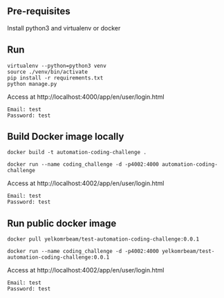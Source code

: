 ## Pre-requisites
Install python3 and virtualenv or docker
## Run
```shell
virtualenv --python=python3 venv
source ./venv/bin/activate
pip install -r requirements.txt
python manage.py
```
Access at http://localhost:4000/app/en/user/login.html
```
Email: test
Password: test
```
## Build Docker image locally
```shell
docker build -t automation-coding-challenge .
```
```shell
docker run --name coding_challenge -d -p4002:4000 automation-coding-challenge
```
Access at http://localhost:4002/app/en/user/login.html
```
Email: test
Password: test
```
## Run public docker image
```shell
docker pull yelkomrbeam/test-automation-coding-challenge:0.0.1
```
```shell
docker run --name coding_challenge -d -p4002:4000 yelkomrbeam/test-automation-coding-challenge:0.0.1
```
Access at http://localhost:4002/app/en/user/login.html
```
Email: test
Password: test
```